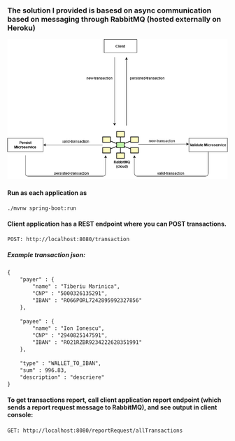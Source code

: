 ### The solution I provided is basesd on async communication based on messaging through RabbitMQ (hosted externally on Heroku)

![system schema](schema.png)

#### Run as each application as
``` 
./mvnw spring-boot:run
```
#### Client application has a REST endpoint where you can POST transactions.
```
POST: http://localhost:8080/transaction
```

##### Example transaction json:
``` 
{
	"payer" : {
		"name" : "Tiberiu Marinica",
		"CNP" : "5000326135291",
		"IBAN" : "RO66PORL7242895992327856"
	},
	
	"payee" : {
		"name" : "Ion Ionescu",
		"CNP" : "2940825147591",
		"IBAN" : "RO21RZBR9234222628351991"
	},
	
	"type" : "WALLET_TO_IBAN",
	"sum" : 996.83,
	"description" : "descriere"
}
```

#### To get transactions report, call client application report endpoint (which sends a report request message to RabbitMQ), and see output in client console:
```
GET: http://localhost:8080/reportRequest/allTransactions
```
